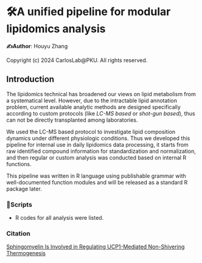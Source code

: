# :hammer_and_wrench:A unified pipeline for modular lipidomics analysis
**:writing_hand:Author**: Houyu Zhang 

Copyright (c) 2024 CarlosLab@PKU. All rights reserved.

## Introduction

The lipidomics technical has broadened our views on lipid metabolism from a systematical level. However, due to the intractable lipid annotation problem, current available analytic methods are designed specifically according to custom protocols (like *LC-MS based* or *shot-gun based*), thus can not be directly transplanted among laboratories. 

We used the LC-MS based protocol to investigate lipid composition dynamics under different physiologic conditions. Thus we developed this pipeline for internal use in daily lipidomics data processing, it starts from raw identified compound information for standardization and normalization, and then regular or custom analysis was conducted based on internal R functions.

This pipeline was written in R language using publishable grammar with well-documented function modules and will be released as a standard R package later.

### 📁Scripts

- R codes for all analysis were listed.

### Citation
[Sphingomyelin Is Involved in Regulating UCP1-Mediated Non-Shivering Thermogenesis](https://www.jlr.org/article/S0022-2275(24)00064-6/fulltext)
